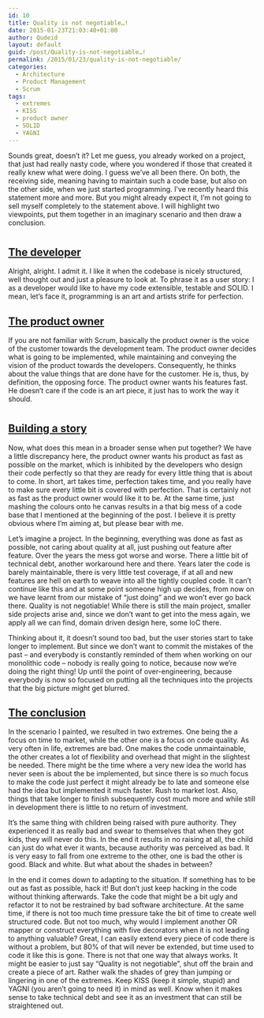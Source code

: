 ```yaml
---
id: 10
title: Quality is not negotiable…!
date: 2015-01-23T21:03:40+01:00
author: Qudeid
layout: default
guid: /post/Quality-is-not-negotiable…!
permalink: /2015/01/23/quality-is-not-negotiable/
categories:
  - Architecture
  - Product Management
  - Scrum
tags:
  - extremes
  - KISS
  - product owner
  - SOLID
  - YAGNI
---
```

Sounds great, doesn’t it? Let me guess, you already worked on a project, that just had really nasty code, where you wondered if those that created it really knew what were doing. I guess we’ve all been there. On both, the receiving side, meaning having to maintain such a code base, but also on the other side, when we just started programming. I’ve recently heard this statement more and more. But you might already expect it, I’m not going to sell myself completely to the statement above. I will highlight two viewpoints, put them together in an imaginary scenario and then draw a conclusion.

# 

## <u>The developer</u>

Alright, alright. I admit it. I like it when the codebase is nicely structured, well thought out and just a pleasure to look at. To phrase it as a user story: I as a developer would like to have my code extensible, testable and SOLID. I mean, let’s face it, programming is an art and artists strife for perfection.

## <u>The product owner</u>

If you are not familiar with Scrum, basically the product owner is the voice of the customer towards the development team. The product owner decides what is going to be implemented, while maintaining and conveying the vision of the product towards the developers. Consequently, he thinks about the value things that are done have for the customer. He is, thus, by definition, the opposing force. The product owner wants his features fast. He doesn’t care if the code is an art piece, it just has to work the way it should.

## 

# 

## <u>Building a story</u>

Now, what does this mean in a broader sense when put together? We have a little discrepancy here, the product owner wants his product as fast as possible on the market, which is inhibited by the developers who design their code perfectly so that they are ready for every little thing that is about to come. In short, art takes time, perfection takes time, and you really have to make sure every little bit is covered with perfection. That is certainly not as fast as the product owner would like it to be. At the same time, just mashing the colours onto he canvas results in a that big mess of a code base that I mentioned at the beginning of the post. I believe it is pretty obvious where I’m aiming at, but please bear with me.

Let’s imagine a project. In the beginning, everything was done as fast as possible, not caring about quality at all, just pushing out feature after feature. Over the years the mess got worse and worse. There a little bit of technical debt, another workaround here and there. Years later the code is barely maintainable, there is very little test coverage, if at all and new features are hell on earth to weave into all the tightly coupled code. It can’t continue like this and at some point someone high up decides, from now on we have learnt from our mistake of “just doing” and we won’t ever go back there. Quality is not negotiable! While there is still the main project, smaller side projects arise and, since we don’t want to get into the mess again, we apply all we can find, domain driven design here, some IoC there.

Thinking about it, it doesn’t sound too bad, but the user stories start to take longer to implement. But since we don’t want to commit the mistakes of the past – and everybody is constantly reminded of them when working on our monolithic code – nobody is really going to notice, because now we’re doing the right thing! Up until the point of over-engineering, because everybody is now so focused on putting all the techniques into the projects that the big picture might get blurred.

## <u>The conclusion</u>

In the scenario I painted, we resulted in two extremes. One being the a focus on time to market, while the other one is a focus on code quality. As very often in life, extremes are bad. One makes the code unmaintainable, the other creates a lot of flexibility and overhead that might in the slightest be needed. There might be the time where a very new idea the world has never seen is about the be implemented, but since there is so much focus to make the code just perfect it might already be to late and someone else had the idea but implemented it much faster. Rush to market lost. Also, things that take longer to finish subsequently cost much more and while still in development there is little to no return of investment.

It’s the same thing with children being raised with pure authority. They experienced it as really bad and swear to themselves that when they got kids, they will never do this. In the end it results in no raising at all, the child can just do what ever it wants, because authority was perceived as bad. It is very easy to fall from one extreme to the other, one is bad the other is good. Black and white. But what about the shades in between?

In the end it comes down to adapting to the situation. If something has to be out as fast as possible, hack it! But don’t just keep hacking in the code without thinking afterwards. Take the code that might be a bit ugly and refactor it to not be restrained by bad software architecture. At the same time, if there is not too much time pressure take the bit of time to create well structured code. But not too much, why would I implement another OR mapper or construct everything with five decorators when it is not leading to anything valuable? Great, I can easily extend every piece of code there is without a problem, but 80% of that will never be extended, but time used to code it like this is gone. There is not that one way that always works. It might be easier to just say “Quality is not negotiable”, shut off the brain and create a piece of art. Rather walk the shades of grey than jumping or lingering in one of the extremes. Keep KISS (keep it simple, stupid) and YAGNI (you aren’t going to need it) in mind as well. Know when it makes sense to take technical debt and see it as an investment that can still be straightened out.